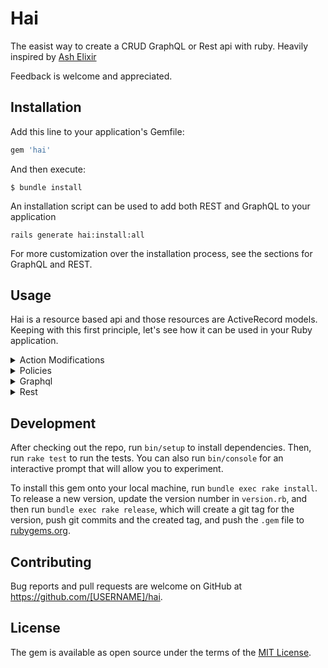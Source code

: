 # Hai

The easist way to create a CRUD GraphQL or Rest api with ruby.
Heavily inspired by [Ash Elixir](https://www.ash-elixir.org/)

Feedback is welcome and appreciated.

## Installation

Add this line to your application's Gemfile:

```ruby
gem 'hai'
```

And then execute:

    $ bundle install

An installation script can be used to add both REST and GraphQL to your application

```
rails generate hai:install:all
```

For more customization over the installation process, see the sections for GraphQL and REST.

## Usage

Hai is a resource based api and those resources are ActiveRecord models. Keeping with this first principle, let's see how it can be used in your Ruby application.

<details>
<summary>Action Modifications </summary>

If you want to modify any of the actions, you can add a Actions module to the
model that you want to modify.

```ruby
class Post < ApplicationRecord
  belongs_to :user

  module Actions
    def self.read(query, context)
      query.where(user_id: context[:user].id)
    end

    def self.list(query, context)
      query.where(user_id: context[:user].id)
    end

    def self.create(post, context)
      post.user = context[:user]
    end

    def self.update(post, context)
      post.last_updated_by = context[:user]
    end
  end
end
```
</details>

<details>
<summary> Policies</summary>
Policies are handled in the same manner of Action Modifications. We will use the `Policies` module in the model to handle things like authorization.

```ruby
class Post < ApplicationRecord
  belongs_to :user

  module Policies
    def self.read(context)
      context[:user].can?(:read, context[:model])
    end

    def self.list(query, context)
      context[:user].can?(:list, context[:model])
    end

    # NOTE: create does a create or update
    def self.create(post, context)
      if post.persisted?
        post.user_id == context[:user].id
      else
        context[:user].can?(:create, context[:model])
      end
    end

    def self.update(post, context)
      post.user_id == context[:user].id
    end

    def self.delete(post, context)
      post.user_id == context[:user].id
    end
  end
end
```
</details>

<details>
<summary>Graphql</summary>

### Quick Install

To quickly add GraphQL to your application run the installation script

```
rails generate hai:install:graphql
```

This runs the install script provided by [graphql-ruby](https://github.com/rmosolgo/graphql-ruby#installation) before adding the code to load Hai.

The installation script parses the models already created in your application and adds them to the graphql schema.  Two queries and three mutations are created for each model that allow you to create, read, update and delete.

#### Options

```
--nullifiy_session
```

Using `nullify_session` as an option to the installer allows for outside access to the graphql controler while preventing CSRF attacks.

### Custom Install

Hai Graphql depends on `graphql-ruby` so if you don't have that installed and
boostrapped, head over to [ their repo and do that now ](https://github.com/rmosolgo/graphql-ruby#installation).

First, we have to load the Hai Graphql Types with the following snippet of code in your GraphQL::Schema file. Currently, order of operations matters so this needs to be called before the mutation and query class methods.

```ruby
class MyAppSchema < GraphQL::Schema
  include Hai::GraphQL::Types
  hai_types(User, Post) # comma list of the models you want to expose

  mutation(Types::MutationType)
  query(Types::QueryType)
  # ...
end
```

Now, if we want to add read operations (`readUser` and `listUsers`) complete with filtering, pagination, & sorting, we just have to declare it in the `Types::QueryType` file like so:

```ruby
module Types
  class QueryType < Types::BaseObject
    # Add `node(id: ID!) and `nodes(ids: [ID!]!)`
    include GraphQL::Types::Relay::HasNodeField
    include GraphQL::Types::Relay::HasNodesField

    include Hai::GraphQL
    hai_query(User)
  end
end
```

Lastly, if you want to add mutations (`createUser`, `updateUser`, & `deleteUser`), you simply declare which models you'd like to expose in the `Types::MutationType` file.

```ruby
module Types
  class MutationType < Types::BaseObject
    include Hai::GraphQL
    hai_mutation(User)
  end
end
```
</details>

<details>

<summary>Rest</summary>

To quickly mount Hai to create REST endpoints for your models run the install script

```
rails generate hai:install:rest
```

This mounts the Hai Rest engine in your  routes file like this:

```ruby
Rails.application.routes.draw do
  mount Hai::Rest::Engine => "/rest"
end
```

Example queries for rest.
#### List all users

Simple use case

`GET <base_url>/rest/users`

You can also filter:

`GET <base_url>/rest/users?filter[name][eq]=bob`

Sort

`GET <base_url>/rest/users?sort[field]=name&sort[direction]=desc`

Paginate

`GET <base_url>/rest/users?limit=10&offset=20`

Or all things combined

`GET <base_url>/rest/users?filter[name][eq]=bob&sort[field]=name&sort[direction]=desc&limit=10&offset=20`

#### Read a specific user

`GET <base_url>/rest/users/1`

#### Create a user

`POST <base_url>/rest/users`

```JSON
{
    "user": {
        "name": "bob"
    }
}
```

#### Update a user
`PUT <base_url>/rest/users/1`

```JSON
{
    "user": {
        "name": "bob"
    }
}
```

#### Delete a user
`DELETE <base_url>/rest/users/1`

</details>


## Development

After checking out the repo, run `bin/setup` to install dependencies. Then, run
`rake test` to run the tests. You can also run `bin/console` for an interactive
prompt that will allow you to experiment.

To install this gem onto your local machine, run `bundle exec rake install`. To
release a new version, update the version number in `version.rb`, and then run
`bundle exec rake release`, which will create a git tag for the version, push
git commits and the created tag, and push the `.gem` file to
[rubygems.org](https://rubygems.org).

## Contributing

Bug reports and pull requests are welcome on GitHub at
https://github.com/[USERNAME]/hai.

## License

The gem is available as open source under the terms of the [MIT
License](https://opensource.org/licenses/MIT).

